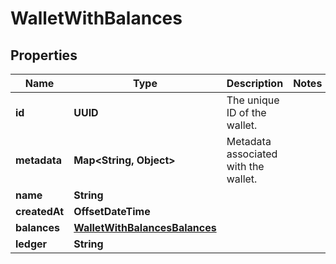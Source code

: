 

# WalletWithBalances


## Properties

| Name | Type | Description | Notes |
|------------ | ------------- | ------------- | -------------|
|**id** | **UUID** | The unique ID of the wallet. |  |
|**metadata** | **Map&lt;String, Object&gt;** | Metadata associated with the wallet. |  |
|**name** | **String** |  |  |
|**createdAt** | **OffsetDateTime** |  |  |
|**balances** | [**WalletWithBalancesBalances**](WalletWithBalancesBalances.md) |  |  |
|**ledger** | **String** |  |  |



